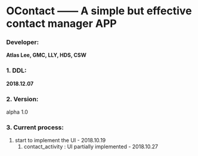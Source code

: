 # OContact —— A simple but effective contact manager APP

### Developer:
**Atlas Lee, GMC, LLY, HDS, CSW**

### 1. DDL: 
**2018.12.07**

### 2. Version:
alpha 1.0

### 3. Current process:
1. start to implement the UI - 2018.10.19
    1. contact_activity : UI partially implemented - 2018.10.27
